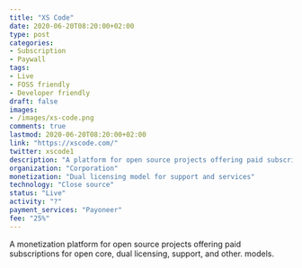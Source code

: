 ```yaml
---
title: "XS Code"
date: 2020-06-20T08:20:00+02:00
type: post
categories:
- Subscription
- Paywall
tags:
- Live
- FOSS friendly
- Developer friendly
draft: false
images:
- /images/xs-code.png
comments: true
lastmod: 2020-06-20T08:20:00+02:00
link: "https://xscode.com/"
twitter: xscode1
description: "A platform for open source projects offering paid subscriptions for open core, dual licensing, support, models."
organization: "Corporation"
monetization: "Dual licensing model for support and services"
technology: "Close source"
status: "Live"
activity: "?"
payment_services: "Payoneer"
fee: "25%"
---
```


A monetization platform for open source projects offering paid subscriptions for open core, dual licensing, support, and other. models. <!--more-->

